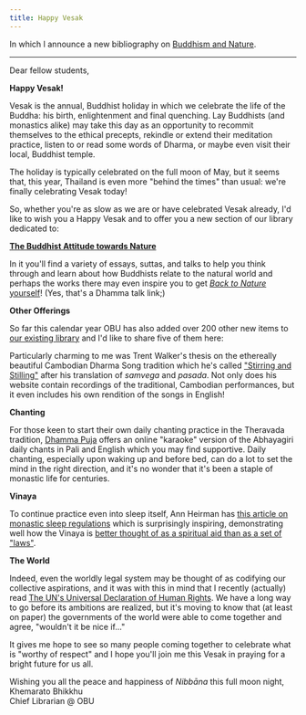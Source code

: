 ```yaml
---
title: Happy Vesak
---
```


In which I announce a new bibliography on [Buddhism and Nature](/tags/nature).

---

Dear fellow students,

**Happy Vesak!**

Vesak is the annual, Buddhist holiday in which we celebrate the life of the Buddha: his birth, enlightenment and final quenching.
Lay Buddhists (and monastics alike) may take this day as an opportunity to recommit themselves to the ethical precepts, rekindle or extend their meditation practice, listen to or read some words of Dharma, or maybe even visit their local, Buddhist temple.

The holiday is typically celebrated on the full moon of May, but it seems that, this year, Thailand is even more "behind the times" than usual: we're finally celebrating Vesak today!

So, whether you're as slow as we are or have celebrated Vesak already, I'd like to wish you a Happy Vesak and to offer you a new section of our library dedicated to:

[**The Buddhist Attitude towards Nature**](https://buddhistuniversity.net/tags/nature)

In it you'll find a variety of essays, suttas, and talks to help you think through and learn about how Buddhists relate to the natural world and perhaps the works there may even inspire you to get [*Back to Nature* yourself](/content/av/back-to-nature_yuttadhamo)! (Yes, that's a Dhamma talk link;)

**Other Offerings**

So far this calendar year OBU has also added over 200 other new items to [our existing library](/tags) and I'd like to share five of them here:

Particularly charming to me was Trent Walker's thesis on the ethereally beautiful Cambodian Dharma Song tradition which he's called ["Stirring and Stilling"](/content/av/stirring-stilling_walker-trent) after his translation of *samvega* and *pasada*. Not only does his website contain recordings of the traditional, Cambodian performances, but it even includes his own rendition of the songs in English!

**Chanting**

For those keen to start their own daily chanting practice in the Theravada tradition, [Dhamma Puja](/content/av/dhammapuja) offers an online "karaoke" version of the Abhayagiri daily chants in Pali and English which you may find supportive.
Daily chanting, especially upon waking up and before bed, can do a lot to set the mind in the right direction, and it's no wonder that it's been a staple of monastic life for centuries.

**Vinaya**

To continue practice even into sleep itself, Ann Heirman has [this article on monastic sleep regulations](/content/articles/sleep-well-sleeping-practices-in_heirman-ann) which is surprisingly inspiring, demonstrating well how the Vinaya is [better thought of as a spiritual aid than as a set of "laws"](/content/papers/vinaya_huxley).

**The World**

Indeed, even the worldly legal system may be thought of as codifying our collective aspirations, and it was with this in mind that I recently (actually) read [The UN's Universal Declaration of Human Rights](/content/booklets/udhr).
We have a long way to go before its ambitions are realized, but it's moving to know that (at least on paper) the governments of the world were able to come together and agree, "wouldn't it be nice if..."

It gives me hope to see so many people coming together to celebrate what is "worthy of respect" and I hope you'll join me this Vesak in praying for a bright future for us all.

Wishing you all the peace and happiness of *Nibbāna* this full moon night,  
Khemarato Bhikkhu  
Chief Librarian @ OBU
